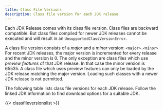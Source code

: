 ```yaml
---
title: Class File Versions
description: Class file version for each JDK release
---
```


Each JDK Release comes with its class file version. Class files are backward
compatible. But class files compiled for newer JDK releases cannot be executed
and will result in an `UnsupportedClassVersionError`.

A class file version consists of a _major_ and a _minor_ version:
`<major>.<minor>`\
For recent JDK releases, the major version is incremented for every release
and the minor version is 0. The only exception are class files which use
_preview features_ of that JDK release. In that case the minor version is
65535. A class file which uses preview features can only be loaded by the
JDK release matching the major version. Loading such classes with a newer
JDK release is not permitted.

The following table lists class file versions for each JDK release. Follow the
linked JDK information to find download options for a suitable JDK.

{{< classfileversionslist >}}
